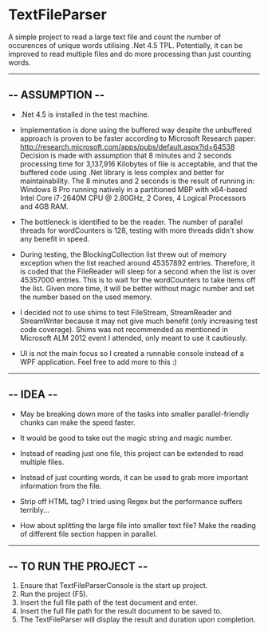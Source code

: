 TextFileParser
==============

A simple project to read a large text file and count the number of occurences of unique words utilising .Net 4.5 TPL. Potentially, it can be improved to read multiple files and do more processing than just counting words. 

----------------
-- ASSUMPTION --
----------------

* .Net 4.5 is installed in the test machine. 

* Implementation is done using the buffered way despite the unbuffered approach is proven to be faster according to Microsoft Research paper: http://research.microsoft.com/apps/pubs/default.aspx?id=64538 
Decision is made with assumption that 8 minutes and 2 seconds processing time for 3,137,916 Kilobytes of file is acceptable, and that the buffered code using .Net library is less complex and better for maintainability. The 8 minutes and 2 seconds is the result of running in: Windows 8 Pro running natively in a partitioned MBP with x64-based Intel Core i7-2640M CPU @ 2.80GHz, 2 Cores, 4 Logical Processors and 4GB RAM. 

* The bottleneck is identified to be the reader. The number of parallel threads for wordCounters is 128, testing with more threads didn't show any benefit in speed. 

* During testing, the BlockingCollection<string> list threw out of memory exception when the list reached around 45357892 entries. Therefore, it is coded that the FileReader will sleep for a second when the list is over 45357000 entries. This is to wait for the wordCounters to take items off the list. Given more time, it will be better without magic number and set the number based on the used memory. 

* I decided not to use shims to test FileStream, StreamReader and StreamWriter because it may not give much benefit (only increasing test code coverage). Shims was not recommended as mentioned in Microsoft ALM 2012 event I attended, only meant to use it cautiously. 

* UI is not the main focus so I created a runnable console instead of a WPF application. Feel free to add more to this :)

----------
-- IDEA --
----------

* May be breaking down more of the tasks into smaller parallel-friendly chunks can make the speed faster. 

* It would be good to take out the magic string and magic number. 

* Instead of reading just one file, this project can be extended to read multiple files.

* Instead of just counting words, it can be used to grab more important information from the file. 

* Strip off HTML tag? I tried using Regex but the performance suffers terribly...

* How about splitting the large file into smaller text file? Make the reading of different file section happen in parallel.

------------------------
-- TO RUN THE PROJECT --
------------------------

1. Ensure that TextFileParserConsole is the start up project. 
2. Run the project (F5).
3. Insert the full file path of the test document and enter.
4. Insert the full file path for the result document to be saved to. 
5. The TextFileParser will display the result and duration upon completion. 
